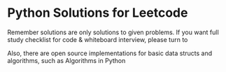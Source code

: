 # Python Solutions for Leetcode 

Remember solutions are only solutions to given problems. If you want full study checklist for code & whiteboard interview, please turn to 

Also, there are open source implementations for basic data structs and algorithms, such as Algorithms in Python

